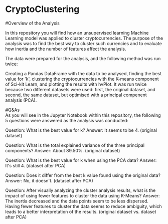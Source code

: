# CryptoClustering

#Overview of the Analysis

In this repository you will find how an unsupervised learning Machine Learning model was applied to cluster cryptocurrencies. The purpose of the analysis was to find the best way to cluster such currencies and to evaluate how inertia and the number of features affect the analysis.

The data were prepared for the analysis, and the following method was run twice:

Creating a Pandas DataFrame with the data to be analysed, finding the best value for 'k', clustering the cryptocurrencies with the K-means component of Sci-kit Learn, and plotting the results with hvPlot.
It was run twice because two different datasets were used: first, the original dataset, and second, the same dataset, but optimised with a principal compenent analysis (PCA).

#Q&As  
As you will see in the Jupyter Notebook within this repository, the following 5 questions were answered as the analysis was conducted:

Question: What is the best value for k? Answer: It seems to be 4. (original dataset)

Question: What is the total explained variance of the three principal components? Answer: About 89.50%. (original dataset)

Question: What is the best value for k when using the PCA data? Answer: It's still 4. (dataset after PCA)

Question: Does it differ from the best k value found using the original data? Answer: No, it doesn't. (dataset after PCA)

Question: After visually analyzing the cluster analysis results, what is the impact of using fewer features to cluster the data using K-Means? Answer: The inertia decreased and the data points seem to be less dispersed. Having fewer features to cluster the data seems to reduce ambiguity, which leads to a better interpretation of the results. (original dataset vs. dataset after PCA)
